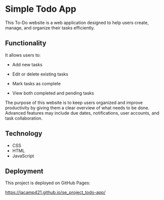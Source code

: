 # Simple Todo App

This To-Do website is a web application designed to help users create, manage, and organize their tasks efficiently. 

## Functionality

It allows users to:

-   Add new tasks

-   Edit or delete existing tasks

-   Mark tasks as complete

-   View both completed and pending tasks

The purpose of this website is to keep users organized and improve productivity by giving them a clear overview of what needs to be done. Advanced features may include due dates, notifications, user accounts, and task collaboration.
## Technology

- CSS
- HTML
- JavaScript

## Deployment

This project is deployed on GitHub Pages:

https://jacamp421.github.io/se_project_todo-app/ 
